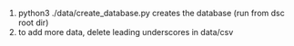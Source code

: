 1. python3 ./data/create_database.py creates the database (run from dsc root dir)
2. to add more data, delete leading underscores in data/csv
